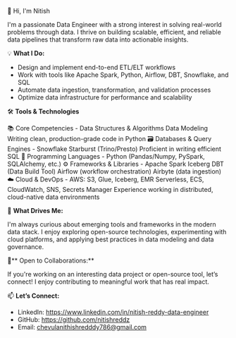 👋 Hi, I'm Nitish

I'm a passionate Data Engineer with a strong interest in solving real-world problems through data. I thrive on building scalable, efficient, and reliable data pipelines that transform raw data into actionable insights.


💡 **What I Do:**

* Design and implement end-to-end ETL/ELT workflows
* Work with tools like Apache Spark, Python, Airflow, DBT, Snowflake, and SQL
* Automate data ingestion, transformation, and validation processes
* Optimize data infrastructure for performance and scalability


🛠️ **Tools & Technologies**

  📚 Core Competencies - 
  Data Structures & Algorithms
  Data Modeling
  Writing clean, production-grade code in Python
  🗃️ Databases & Query Engines - 
  Snowflake
  Starburst (Trino/Presto)
  Proficient in writing efficient SQL
  🐍 Programming Languages - 
  Python (Pandas/Numpy, PySpark, SQLAlchemy, etc.)
  ⚙️ Frameworks & Libraries - 
  Apache Spark
  Iceberg
  DBT (Data Build Tool)
  Airflow (workflow orchestration)
  Airbyte (data ingestion)
  ☁️ Cloud & DevOps - 
  AWS: S3, Glue, Iceberg, EMR Serverless, ECS, CloudWatch, SNS, Secrets Manager
  Experience working in distributed, cloud-native data environments


🚀 **What Drives Me:**

I'm always curious about emerging tools and frameworks in the modern data stack. I enjoy exploring open-source technologies, experimenting with cloud platforms, and applying best practices in data modeling and data governance.


🤝** Open to Collaborations:**

If you're working on an interesting data project or open-source tool, let’s connect! I enjoy contributing to meaningful work that has real impact.


📫 **Let’s Connect:**

* LinkedIn: https://www.linkedin.com/in/nitish-reddy-data-engineer
* GitHub: https://github.com/nitishreddz
* Email: chevulanithishredddy786@gmail.com
